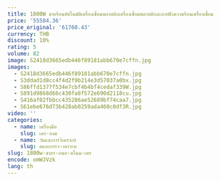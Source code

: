 ```yaml
---
title: 1800W ขายร้อนอัตโนมัติเครื่องเชื่อมพลาสติกเครื่องเชื่อมพลาสติกละลายฝังความร้อนเครื่องเชื่อม
price: '55584.36'
price_original: '61760.43'
currency: THB
discount: 10%
rating: 5
volume: 82
image: S2418d3665edb446f89181abb670e7cffn.jpg
images:
  - S2418d3665edb446f89181abb670e7cffn.jpg
  - S3ddad1d8cc4f4d2f9b214e3d57037a0bx.jpg
  - S86ffd1377f534e7cbf4b4bf4cedaf339W.jpg
  - S891d9868d66c430fa8f572e690d2118cu.jpg
  - S416af02fbbcc435286ae52689bf74caa7.jpg
  - S61ebe676d73b428ab0259ada460c0df3R.jpg
video: ''
categories:
  - name: เครื่องมือ
    slug: เคร-องม
  - name: วัดและการวิเคราะห์
    slug: ดและการว-เคราะห
slug: 1800w-ขายร-อนอ-ตโนม-เคร
encode: omWJVzk
lang: th
---
```

  